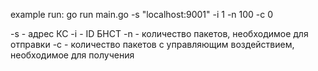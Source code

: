 example run: 
go run main.go -s "localhost:9001" -i 1 -n 100 -c 0

-s - адрес КС
-i - ID БНСТ
-n - количество пакетов, необходимое для отправки
-c - количество пакетов с управляющим воздействием, необходимое для получения
